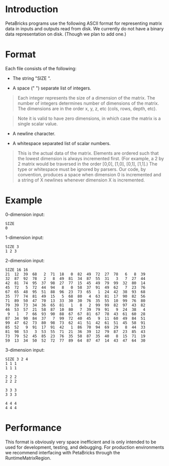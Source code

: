 # Introduction #

PetaBricks programs use the following ASCII format for representing matrix data in inputs and outputs read from disk.  We currently do not have a binary data representation on disk. (Though we plan to add one.)


# Format #

Each file consists of the following:

  * The string "SIZE ".

  * A space (" ") separate list of integers.

> Each integer represents the size of a dimension of the matrix.  The number of integers determines number of dimensions of the matrix.  The dimensions are in the order x, y, z, etc (cols, rows, depth, etc).

> Note it is valid to have zero dimensions, in which case the matrix is a single scalar value.

  * A newline character.

  * A whitespace separated list of scalar numbers.

> This is the actual data of the matrix.  Elements are ordered such that the lowest dimension is always incremented first.  (For example, a 2 by 2 matrix would be traversed in the order [0,0], [1,0], [0,1], [1,1].)  The type or whitespace must be ignored by parsers.  Our code, by convention,  produces a space when dimension 0 is incremented and a string of X newlines whenever dimension X is incremented.


# Example #

0-dimension input:
```
SIZE
0
```

1-dimension input:
```
SIZE 3
1 2 3
```

2-dimension input:
```
SIZE 16 16
21  12  39  68   2  71  18   0  82  49  72  27  78   6   8  39 
32  87  92  78   2   8  49  81  34  87  55  31   3   7  27  44 
42  81  74  95  37  98  27  77  15  45  49  79  99  32  80  14 
45  72   5  72  44  94   8   0  58  37  91  49  62   7  23  76 
67  65  48  95  51  88  96  23  73  65   1  24  42  38  93  68 
35  77  74  81  49  15   5  68  80   4  63  81  17  90  82  56 
71  89  50  47  70  13  33  30  30  76  35  55  10  99  76  80 
79  39  73  34  36  65  81   1   8   2  99  99  82  97  43  82 
46  53  57  21  58  87  10  80   7  39  79  91   9  24  38   4 
 9   1   7  66  93  90  88  67  67  81  67  78  43  61  60  28 
87  34  90  84  37   7  99  72  40  45   9  11  60  49  84  51 
99  47  62  73  80  98  73  62  41  51  42  61  51  45  58  91 
85  52   9  91  17  91  42   1  86  70  94  69  29   8  44  33 
81  98  53   3  53  55  71  21  36  39  12  79  87  23  85  43 
73  79  52  45  85  23  76  35  58  87  35  40   8  15  71  19 
59  13  34  50  52  72  77  89  64  87  47  14  43  47  64  30 
```

3-dimension input:
```
SIZE 3 2 4
1 1 1
1 1 1

2 2 2
2 2 2

3 3 3
3 3 3

4 4 4
4 4 4
```

# Performance #

This format is obviously very space inefficient and is only intended to be used for development, testing, and debugging.  For production environments we recommend interfacing with PetaBricks through the RuntimeMatrixRegion.
